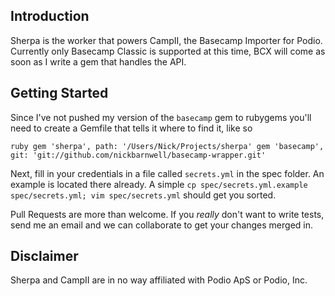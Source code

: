 Introduction
------------
Sherpa is the worker that powers CampII, the Basecamp Importer for Podio. Currently only Basecamp Classic is supported at this time, BCX will come as soon as I write a gem that handles the API.

Getting Started
---------------
Since I've not pushed my version of the `basecamp` gem to rubygems you'll need to create a Gemfile that tells it where to find it, like so

``ruby
gem 'sherpa', path: '/Users/Nick/Projects/sherpa'
gem 'basecamp', git: 'git://github.com/nickbarnwell/basecamp-wrapper.git' 
``

Next, fill in your credentials in a file called `secrets.yml` in the spec folder. An example is located there already. A simple `cp spec/secrets.yml.example spec/secrets.yml; vim spec/secrets.yml` should get you sorted.

Pull Requests are more than welcome. If you *really* don't want to write tests, send me an email and we can collaborate to get your changes merged in.

Disclaimer
---------
Sherpa and CampII are in no way affiliated with Podio ApS or Podio, Inc.
